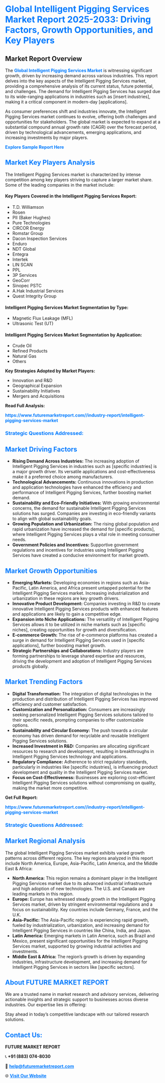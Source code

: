 <h1 style="color: #007BFF;">Global Intelligent Pigging Services Market Report 2025-2033: Driving Factors, Growth Opportunities, and Key Players</h1>

<section id="overview">
<h2>Market Report Overview</h2>
<p>The <a href="https://www.futuremarketreport.com//industry-report/intelligent-pigging-services-market" style="color: #007BFF; text-decoration: none;"><strong>Global Intelligent Pigging Services Market</strong></a> is witnessing significant growth, driven by increasing demand across various industries. This report delves into the key aspects of the Intelligent Pigging Services market, providing a comprehensive analysis of its current status, future potential, and challenges. The demand for Intelligent Pigging Services has surged due to its wide-ranging applications in industries such as [insert industries], making it a critical component in modern-day [applications].</p>
<p>As consumer preferences shift and industries innovate, the Intelligent Pigging Services market continues to evolve, offering both challenges and opportunities for stakeholders. The global market is expected to expand at a substantial compound annual growth rate (CAGR) over the forecast period, driven by technological advancements, emerging applications, and increasing investments by major players.</p>
</section>

<section id="overview">
<p><a href="https://www.futuremarketreport.com//request-sample/reportId=54403" style="color: #007BFF; text-decoration: none;"><strong>Explore Sample Report Here</strong></a></p>
</section>

<section id="key-players">
<h2 style="color: #007BFF;">Market Key Players Analysis</h2>
<p>The Intelligent Pigging Services market is characterized by intense competition among key players striving to capture a larger market share. Some of the leading companies in the market include:</p>
<h4>Key Players Covered in the Intelligent Pigging Services Report:</h4>
<ul><li>T.D. Williamson</li><li>Rosen</li><li>PII (Baker Hughes)</li><li>Pure Technologies</li><li>CIRCOR Energy</li><li>Romstar Group</li><li>Dacon Inspection Services</li><li>Enduro</li><li>NDT Global</li><li>Entegra</li><li>Intertek</li><li>LIN SCAN</li><li>PPL</li><li>3P Services</li><li>GeoCorr</li><li>Sinopec PSTC</li><li>A.Hak Industrial Services</li><li>Quest Integrity Group</li></ul>
<h4>Intelligent Pigging Services Market Segmentation by Type:</h4>
<ul><li>Magnetic Flux Leakage (MFL)</li><li>Ultrasonic Test (UT)</li></ul>

<h4>Intelligent Pigging Services Market Segmentation by Application:</h4>
<ul><li>Crude Oil</li><li>Refined Products</li><li>Natural Gas</li><li>Others</li></ul>
<p><strong>Key Strategies Adopted by Market Players:</strong></p>
<ul>
<li>Innovation and R&D</li>
<li>Geographical Expansion</li>
<li>Sustainability Initiatives</li>
<li>Mergers and Acquisitions</li>
</ul>
</section>

<section>
<p><strong>Read Full Analysis: </strong></p><a href="https://www.futuremarketreport.com//industry-report/intelligent-pigging-services-market" style="color: #007BFF; text-decoration: none;"><strong>https://www.futuremarketreport.com//industry-report/intelligent-pigging-services-market</strong></a>
<h3 style="color: #007BFF;">Strategic Questions Addressed:</h3>
</section>

<section id="driving-factors">
<h2 style="color: #007BFF;">Market Driving Factors</h2>
<ul>
<li><strong>Rising Demand Across Industries:</strong> The increasing adoption of Intelligent Pigging Services in industries such as [specific industries] is a major growth driver. Its versatile applications and cost-effectiveness make it a preferred choice among manufacturers.</li>
<li><strong>Technological Advancements:</strong> Continuous innovations in production and application technologies have enhanced the efficiency and performance of Intelligent Pigging Services, further boosting market demand.</li>
<li><strong>Sustainability and Eco-Friendly Initiatives:</strong> With growing environmental concerns, the demand for sustainable Intelligent Pigging Services solutions has surged. Companies are investing in eco-friendly variants to align with global sustainability goals.</li>
<li><strong>Growing Population and Urbanization:</strong> The rising global population and rapid urbanization have increased the demand for [specific products], where Intelligent Pigging Services plays a vital role in meeting consumer needs.</li>
<li><strong>Government Policies and Incentives:</strong> Supportive government regulations and incentives for industries using Intelligent Pigging Services have created a conducive environment for market growth.</li>
</ul>
</section>

<section id="growth-opportunities">
<h2 style="color: #007BFF;">Market Growth Opportunities</h2>
<ul>
<li><strong>Emerging Markets:</strong> Developing economies in regions such as Asia-Pacific, Latin America, and Africa present untapped potential for the Intelligent Pigging Services market. Increasing industrialization and urbanization in these regions are key growth drivers.</li>
<li><strong>Innovative Product Development:</strong> Companies investing in R&D to create innovative Intelligent Pigging Services products with enhanced features and applications are likely to gain a competitive edge.</li>
<li><strong>Expansion into Niche Applications:</strong> The versatility of Intelligent Pigging Services allows it to be utilized in niche markets such as [specific niches], creating opportunities for growth and diversification.</li>
<li><strong>E-commerce Growth:</strong> The rise of e-commerce platforms has created a surge in demand for Intelligent Pigging Services used in [specific applications], further boosting market growth.</li>
<li><strong>Strategic Partnerships and Collaborations:</strong> Industry players are forming partnerships to leverage shared expertise and resources, driving the development and adoption of Intelligent Pigging Services products globally.</li>
</ul>
</section>

<section id="trending-factors">
<h2 style="color: #007BFF;">Market Trending Factors</h2>
<ul>
<li><strong>Digital Transformation:</strong> The integration of digital technologies in the production and distribution of Intelligent Pigging Services has improved efficiency and customer satisfaction.</li>
<li><strong>Customization and Personalization:</strong> Consumers are increasingly seeking personalized Intelligent Pigging Services solutions tailored to their specific needs, prompting companies to offer customizable options.</li>
<li><strong>Sustainability and Circular Economy:</strong> The push towards a circular economy has driven demand for recyclable and reusable Intelligent Pigging Services solutions.</li>
<li><strong>Increased Investment in R&D:</strong> Companies are allocating significant resources to research and development, resulting in breakthroughs in Intelligent Pigging Services technology and applications.</li>
<li><strong>Regulatory Compliance:</strong> Adherence to strict regulatory standards, particularly in industries like [specific industries], is influencing product development and quality in the Intelligent Pigging Services market.</li>
<li><strong>Focus on Cost-Effectiveness:</strong> Businesses are exploring cost-efficient Intelligent Pigging Services solutions without compromising on quality, making the market more competitive.</li>
</ul>
</section>

<section>
<p><strong>Get Full Report: </strong></p><a href="https://www.futuremarketreport.com//industry-report/intelligent-pigging-services-market" style="color: #007BFF; text-decoration: none;"><strong>https://www.futuremarketreport.com//industry-report/intelligent-pigging-services-market</strong></a>
<h3 style="color: #007BFF;">Strategic Questions Addressed:</h3>
</section>


<section id="regional-analysis">
<h2 style="color: #007BFF;">Market Regional Analysis</h2>
<p>The global Intelligent Pigging Services market exhibits varied growth patterns across different regions. The key regions analyzed in this report include North America, Europe, Asia-Pacific, Latin America, and the Middle East & Africa:</p>
<ul>
<li><strong>North America:</strong> This region remains a dominant player in the Intelligent Pigging Services market due to its advanced industrial infrastructure and high adoption of new technologies. The U.S. and Canada are leading markets in this region.</li>
<li><strong>Europe:</strong> Europe has witnessed steady growth in the Intelligent Pigging Services market, driven by stringent environmental regulations and a focus on sustainability. Key countries include Germany, France, and the U.K.</li>
<li><strong>Asia-Pacific:</strong> The Asia-Pacific region is experiencing rapid growth, fueled by industrialization, urbanization, and increasing demand for Intelligent Pigging Services in countries like China, India, and Japan.</li>
<li><strong>Latin America:</strong> Emerging markets in Latin America, such as Brazil and Mexico, present significant opportunities for the Intelligent Pigging Services market, supported by growing industrial activities and investments.</li>
<li><strong>Middle East & Africa:</strong> The region’s growth is driven by expanding industries, infrastructure development, and increasing demand for Intelligent Pigging Services in sectors like [specific sectors].</li>
</ul>
</section>

<footer>
<h2 style="color: #007BFF;">About FUTURE MARKET REPORT</h2>
<p>We are a trusted name in market research and advisory services, delivering actionable insights and strategic support to businesses across diverse industries. Our expertise lies in offering:</p>

<p>Stay ahead in today’s competitive landscape with our tailored research solutions.</p>

<h2 style="color: #007BFF;">Contact Us:</h2>
<p><strong>FUTURE MARKET REPORT</strong></p>
<p>📞 <strong>+91 (883) 074-8030</strong></p>
<p>📧 <strong><a href="mailto:help@futuremarketreport.com" style="color: #007BFF;">help@futuremarketreport.com</a></strong></p>
<p>🌐 <strong><a href="https://www.futuremarketreport.com/" style="color: #007BFF;">Visit Our Website</a></strong></p>
</footer>